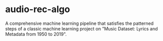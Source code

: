 # audio-rec-algo
A comprehensive machine learning pipeline that satisfies the patterned steps of a classic machine learning project on "Music Dataset: Lyrics and Metadata from 1950 to 2019".
